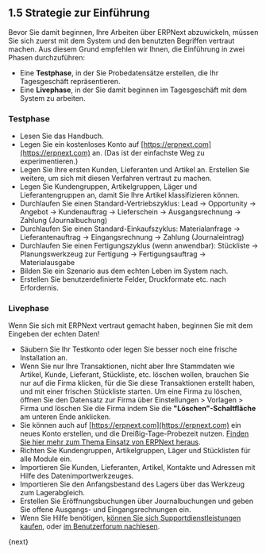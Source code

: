 ## 1.5 Strategie zur Einführung

Bevor Sie damit beginnen, Ihre Arbeiten über ERPNext abzuwickeln, müssen Sie sich zuerst mit dem System und den benutzten Begriffen vertraut machen. Aus diesem Grund empfehlen wir Ihnen, die Einführung in zwei Phasen durchzuführen:

- Eine **Testphase**, in der Sie Probedatensätze erstellen, die Ihr Tagesgeschäft repräsentieren.
- Eine **Livephase**, in der Sie damit beginnen im Tagesgeschäft mit dem System zu arbeiten.

### Testphase

* Lesen Sie das Handbuch.
* Legen Sie ein kostenloses Konto auf [https://erpnext.com](https://erpnext.com) an. (Das ist der einfachste Weg zu experimentieren.)
* Legen Sie Ihre ersten Kunden, Lieferanten und Artikel an. Erstellen Sie weitere, um sich mit diesen Verfahren vertraut zu machen.
* Legen Sie Kundengruppen, Artikelgruppen, Läger und Lieferantengruppen an, damit Sie Ihre Artikel klassifizieren können.
* Durchlaufen Sie einen Standard-Vertriebszyklus: Lead -> Opportunity -> Angebot -> Kundenauftrag -> Lieferschein -> Ausgangsrechnung -> Zahlung (Journalbuchung)
* Durchlaufen Sie einen Standard-Einkaufszyklus: Materialanfrage -> Lieferantenauftrag -> Eingangsrechnung -> Zahlung (Journaleintrag)
* Durchlaufen Sie einen Fertigungszyklus (wenn anwendbar): Stückliste -> Planungswerkzeug zur Fertigung -> Fertigungsauftrag -> Materialausgabe
* Bilden Sie ein Szenario aus dem echten Leben im System nach.
* Erstellen Sie benutzerdefinierte Felder, Druckformate etc. nach Erfordernis.

### Livephase

Wenn Sie sich  mit ERPNext vertraut gemacht haben, beginnen Sie mit dem Eingeben der echten Daten!

* Säubern Sie Ihr Testkonto oder legen Sie besser noch eine frische Installation an.
* Wenn Sie nur Ihre Transaktionen, nicht aber Ihre Stammdaten wie Artikel, Kunde, Lieferant, Stückliste, etc. löschen wollen, brauchen Sie nur auf die Firma klicken, für die Sie diese Transaktionen erstellt haben, und mit einer frischen Stückliste starten. Um eine Firma zu löschen, öffnen Sie den Datensatz zur Firma über Einstellungen > Vorlagen > Firma und löschen Sie die Firma indem Sie die **"Löschen"-Schaltfläche** am unteren Ende anklicken.
* Sie können auch auf [https://erpnext.com](https://erpnext.com) ein neues Konto erstellen, und die Dreißig-Tage-Probezeit nutzen. [Finden Sie hier mehr zum Thema Einsatz von ERPNext heraus](/introduction/getting-started-with-erpnext).
* Richten Sie Kundengruppen, Artikelgruppen, Läger und Stücklisten für alle Module ein.
* Importieren Sie Kunden, Lieferanten, Artikel, Kontakte und Adressen mit Hilfe des Datenimportwerkzeuges.
* Importieren Sie den Anfangsbestand des Lagers über das Werkzeug zum Lagerabgleich.
* Erstellen Sie Eröffnungsbuchungen über Journalbuchungen und geben Sie offene Ausgangs- und Eingangsrechnungen ein.
* Wenn Sie Hilfe benötigen, [können Sie sich Supportdienstleistungen kaufen](https://erpnext.com/pricing), oder [im Benutzerforum nachlesen](https://discuss.erpnext.com).

{next}
